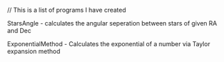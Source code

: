 // This is a list of programs I have created

StarsAngle - calculates the angular seperation between stars of given RA and Dec

ExponentialMethod - Calculates the exponential of a number via Taylor expansion method
